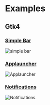 # Examples

## Gtk4

### [Simple Bar](https://github.com/Aylur/ags/tree/main/examples/gtk4/simple-bar)

![simple bar](https://github-production-user-asset-6210df.s3.amazonaws.com/104676705/365398793-a306c864-56b7-44c4-8820-81f424f32b9b.png?X-Amz-Algorithm=AWS4-HMAC-SHA256&X-Amz-Credential=AKIAVCODYLSA53PQK4ZA%2F20251022%2Fus-east-1%2Fs3%2Faws4_request&X-Amz-Date=20251022T002056Z&X-Amz-Expires=300&X-Amz-Signature=77da46a033d21d26ba8ec7713c0a1630fa36174699bfcce2b8f10acb6663f9f4&X-Amz-SignedHeaders=host)

### [Applauncher](https://github.com/Aylur/ags/tree/main/examples/gtk4/applauncher)

![Applauncher](https://github-production-user-asset-6210df.s3.amazonaws.com/104676705/383792578-2695e3bb-dff4-478a-b392-279fe638bfd3.png?X-Amz-Algorithm=AWS4-HMAC-SHA256&X-Amz-Credential=AKIAVCODYLSA53PQK4ZA%2F20251022%2Fus-east-1%2Fs3%2Faws4_request&X-Amz-Date=20251022T002056Z&X-Amz-Expires=300&X-Amz-Signature=9c222efd9255ec0e8874aca1d639b07e1e9b3d38dc2a0249af895f3617eec154&X-Amz-SignedHeaders=host)

### [Notifications](https://github.com/Aylur/ags/tree/main/examples/gtk4/notifications)

![Notifications](https://github-production-user-asset-6210df.s3.amazonaws.com/104676705/383769153-0df0eddc-5c74-4af0-a694-48dc8ec6bb44.png?X-Amz-Algorithm=AWS4-HMAC-SHA256&X-Amz-Credential=AKIAVCODYLSA53PQK4ZA%2F20251022%2Fus-east-1%2Fs3%2Faws4_request&X-Amz-Date=20251022T002056Z&X-Amz-Expires=300&X-Amz-Signature=4751326ceeb806194361258173dede15b5cff48461382e2013a7cf18405ba47f&X-Amz-SignedHeaders=host)
